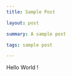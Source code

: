 ```yaml
---
title: Sample Post

layout: post

summary: A sample post

tags: sample post 

---
```


Hello World ! 

